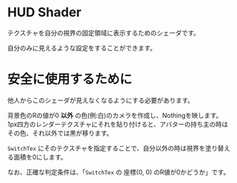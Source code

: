 # HUD Shader

テクスチャを自分の視界の固定領域に表示するためのシェーダです。

自分のみに見えるような設定をすることができます。

# 安全に使用するために
他人からこのシェーダが見えなくなるようにする必要があります。

背景色のRの値が0 **以外** の色(例:白)のカメラを作成し、Nothingを映します。  
1px四方のレンダーテクスチャにそれを貼り付けると、アバターの持ち主の時はその色、それ以外では黒が移ります。

`SwitchTex` にそのテクスチャを指定することで、自分以外の時は視界を塗り替える面積を0にします。

なお、正確な判定条件は、「`SwitchTex` の 座標(0, 0) のR値が0かどうか」です。

